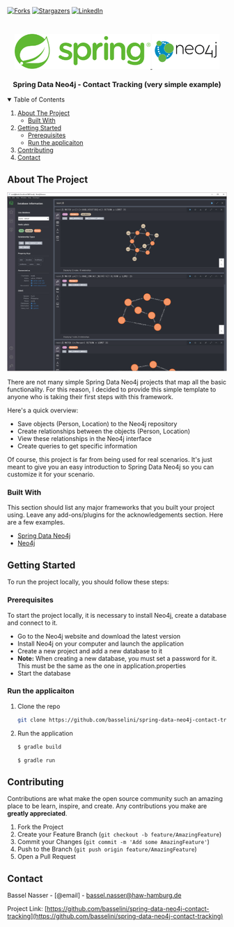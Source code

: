 <!-- PROJECT SHIELDS -->
[![Forks][forks-shield]][forks-url]
[![Stargazers][stars-shield]][stars-url]
[![LinkedIn][linkedin-shield]][linkedin-url]



<!-- PROJECT LOGO -->
<br />
<p align="center">
  <a href="https://github.com/basselini/spring-data-neo4j-contact-tracking">
    <img src="images/logo1.png" alt="Logo" width="auto" height="80">
  </a>
  <a href="https://github.com/basselini/spring-data-neo4j-contact-tracking">
    <img src="images/logo2.png" alt="Logo" width="auto" height="80">
  </a>

  <h3 align="center">Spring Data Neo4j - Contact Tracking (very simple example)</h3>

</p>



<!-- TABLE OF CONTENTS -->
<details open="open">
  <summary>Table of Contents</summary>
  <ol>
    <li>
      <a href="#about-the-project">About The Project</a>
      <ul>
        <li><a href="#built-with">Built With</a></li>
      </ul>
    </li>
    <li>
      <a href="#getting-started">Getting Started</a>
      <ul>
        <li><a href="#prerequisites">Prerequisites</a></li>
        <li><a href="#run-the-applicaiton">Run the applicaiton</a></li>
      </ul>
    </li>
    <li><a href="#contributing">Contributing</a></li>
    <li><a href="#contact">Contact</a></li>
  </ol>
</details>



<!-- ABOUT THE PROJECT -->
## About The Project

![product-screenshot]

There are not many simple Spring Data Neo4j projects that map all the basic functionality. For this reason, I decided to provide this simple template to anyone who is taking their first steps with this framework.

Here's a quick overview:
* Save objects (Person, Location) to the Neo4j repository
* Create relationships between the objects (Person, Location)
* View these relationships in the Neo4j interface
* Create queries to get specific information

Of course, this project is far from being used for real scenarios. It's just meant to give you an easy introduction to Spring Data Neo4j so you can customize it for your scenario.

### Built With

This section should list any major frameworks that you built your project using. Leave any add-ons/plugins for the acknowledgements section. Here are a few examples.
* [Spring Data Neo4j](https://spring.io/projects/spring-data-neo4j)
* [Neo4j](https://neo4j.com/)

<!-- GETTING STARTED -->
## Getting Started

To run the project locally, you should follow these steps:

### Prerequisites

To start the project locally, it is necessary to install Neo4j, create a database and connect to it.

* Go to the Neo4j website and download the latest version
* Install Neo4j on your computer and launch the application
* Create a new project and add a new database to it
* **Note:** When creating a new database, you must set a password for it. This must be the same as the one in application.properties
* Start the database

### Run the applicaiton

1. Clone the repo
   ```sh
   git clone https://github.com/basselini/spring-data-neo4j-contact-tracking
   ```
2. Run the application
   ```sh
   $ gradle build
   ```
   ```sh
   $ gradle run
   ```

<!-- CONTRIBUTING -->
## Contributing

Contributions are what make the open source community such an amazing place to be learn, inspire, and create. Any contributions you make are **greatly appreciated**.

1. Fork the Project
2. Create your Feature Branch (`git checkout -b feature/AmazingFeature`)
3. Commit your Changes (`git commit -m 'Add some AmazingFeature'`)
4. Push to the Branch (`git push origin feature/AmazingFeature`)
5. Open a Pull Request


<!-- CONTACT -->
## Contact

Bassel Nasser - [@email] - bassel.nasser@haw-hamburg.de

Project Link: [https://github.com/basselini/spring-data-neo4j-contact-tracking](https://github.com/basselini/spring-data-neo4j-contact-tracking)


<!-- MARKDOWN LINKS & IMAGES -->
<!-- https://www.markdownguide.org/basic-syntax/#reference-style-links -->
[forks-shield]: https://img.shields.io/github/forks/othneildrew/Best-README-Template.svg?style=for-the-badge
[forks-url]: https://github.com/basselini/spring-data-neo4j-contact-tracking/network/members
[stars-shield]: https://img.shields.io/github/stars/othneildrew/Best-README-Template.svg?style=for-the-badge
[stars-url]: https://github.com/basselini/spring-data-neo4j-contact-tracking/stargazers
[linkedin-shield]: https://img.shields.io/badge/-LinkedIn-black.svg?style=for-the-badge&logo=linkedin&colorB=555
[linkedin-url]: https://www.linkedin.com/in/bassel-nasser-9a8687185/
[product-screenshot]: images/neo4j.png

